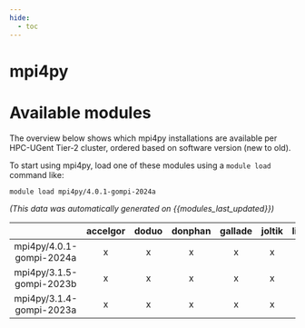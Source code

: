 ```yaml
---
hide:
  - toc
---
```


mpi4py
======

# Available modules


The overview below shows which mpi4py installations are available per HPC-UGent Tier-2 cluster, ordered based on software version (new to old).

To start using mpi4py, load one of these modules using a `module load` command like:

```shell
module load mpi4py/4.0.1-gompi-2024a
```

*(This data was automatically generated on {{modules_last_updated}})*  

| |accelgor|doduo|donphan|gallade|joltik|litleo|shinx|
| :---: | :---: | :---: | :---: | :---: | :---: | :---: | :---: |
|mpi4py/4.0.1-gompi-2024a|x|x|x|x|x|x|x|
|mpi4py/3.1.5-gompi-2023b|x|x|x|x|x|x|x|
|mpi4py/3.1.4-gompi-2023a|x|x|x|x|x|x|x|
